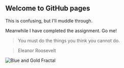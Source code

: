## Welcome to GitHub pages

This is confusing, but I'll muddle through.

Meanwhile I have completed the assignment. Go me!

> You must do the things you think you cannot do.

> Eleanor Roosevelt

![Blue and Gold Fractal](https://www.ascenicroute.net/wp-content/uploads/2019/02/BlueGoldFractal.jpeg "Blue and Gold Fractal")
